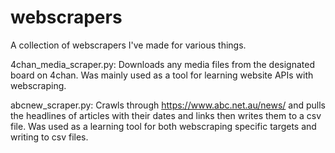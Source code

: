 # webscrapers
A collection of webscrapers I've made for various things.

4chan_media_scraper.py:
Downloads any media files from the designated board on 4chan. Was mainly used as a tool for learning website APIs with webscraping.

abcnew_scraper.py:
Crawls through https://www.abc.net.au/news/ and pulls the headlines of articles with their dates and links then writes them to a csv file. Was used as a learning tool for both webscraping specific targets and writing to csv files.
